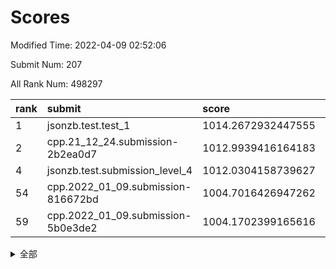 # Scores

Modified Time: 2022-04-09 02:52:06

Submit Num: 207

All Rank Num: 498297

| rank |               submit               |       score        |       sigma        | pk_num |
| :--- | :--------------------------------- | :----------------- | :----------------- | :----- |
| 1    | jsonzb.test.test_1                 | 1014.2672932447555 | 0.8380699868169433 | 9628   |
| 2    | cpp.21_12_24.submission-2b2ea0d7   | 1012.9939416164183 | 0.7884039591318852 | 9635   |
| 4    | jsonzb.test.submission_level_4     | 1012.0304158739627 | 0.7969683014471922 | 9627   |
| 54   | cpp.2022_01_09.submission-816672bd | 1004.7016426947262 | 0.7245474885694901 | 9628   |
| 59   | cpp.2022_01_09.submission-5b0e3de2 | 1004.1702399165616 | 0.7106885069690966 | 9630   |


<details>
<summary>全部</summary>

| rank |                 submit                 |       score        |       sigma        | pk_num |
| :--- | :------------------------------------- | :----------------- | :----------------- | :----- |
| 1    | jsonzb.test.test_1                     | 1014.2672932447555 | 0.8380699868169433 | 9628   |
| 2    | cpp.21_12_24.submission-2b2ea0d7       | 1012.9939416164183 | 0.7884039591318852 | 9635   |
| 3    | gobigger.level_3.submission_level_3_27 | 1012.3029638060685 | 0.7728026618961936 | 9630   |
| 4    | jsonzb.test.submission_level_4         | 1012.0304158739627 | 0.7969683014471922 | 9627   |
| 5    | gobigger.level_3.submission_level_3_29 | 1011.7380254368    | 0.7860454397935256 | 9631   |
| 6    | gobigger.level_3.submission_level_3_41 | 1011.634877285074  | 0.7542760057010904 | 9634   |
| 7    | gobigger.level_3.submission_level_3_46 | 1011.6188229485238 | 0.7758863474725809 | 9630   |
| 8    | gobigger.level_3.submission_level_3_36 | 1010.9660053319844 | 0.781189013951721  | 9625   |
| 9    | gobigger.level_3.submission_level_3_37 | 1010.9076892820647 | 0.7813886677881317 | 9631   |
| 10   | gobigger.level_3.submission_level_3_30 | 1010.8606142520895 | 0.751141525206467  | 9635   |
| 11   | gobigger.level_3.submission_level_3_45 | 1010.8411148188114 | 0.7462205764301995 | 9627   |
| 12   | gobigger.level_3.submission_level_3_47 | 1010.833171454996  | 0.8008796814327394 | 9632   |
| 13   | gobigger.level_3.submission_level_3_12 | 1010.5053319742497 | 0.7663575826828595 | 9632   |
| 14   | gobigger.level_3.submission_level_3_10 | 1010.50231900215   | 0.762607615886839  | 9631   |
| 15   | gobigger.level_3.submission_level_3_34 | 1010.4983026568481 | 0.7463690302958292 | 9627   |
| 16   | gobigger.level_3.submission_level_3_1  | 1010.4449064817518 | 0.7827549774669142 | 9629   |
| 17   | gobigger.level_3.submission_level_3_19 | 1010.1970682145004 | 0.7441644591788531 | 9631   |
| 18   | gobigger.level_3.submission_level_3_44 | 1010.1499516532547 | 0.7526256230034387 | 9631   |
| 19   | gobigger.level_3.submission_level_3_7  | 1010.1287527192842 | 0.7510251130277901 | 9628   |
| 20   | gobigger.level_3.submission_level_3_49 | 1010.1113003277179 | 0.7563778462420829 | 9632   |
| 21   | gobigger.level_3.submission_level_3_25 | 1010.0787764776741 | 0.7631222890340503 | 9630   |
| 22   | gobigger.level_3.submission_level_3_42 | 1009.9804577879121 | 0.7513309656974622 | 9629   |
| 23   | gobigger.level_3.submission_level_3_40 | 1009.963840092661  | 0.7711502428454264 | 9629   |
| 24   | gobigger.level_3.submission_level_3_28 | 1009.873193241336  | 0.77484517416463   | 9626   |
| 25   | gobigger.level_3.submission_level_3_26 | 1009.8488781125409 | 0.7720790491454419 | 9629   |
| 26   | gobigger.level_3.submission_level_3_15 | 1009.7034828729763 | 0.7583204439798928 | 9627   |
| 27   | gobigger.level_3.submission_level_3_33 | 1009.656582606182  | 0.749377602649473  | 9629   |
| 28   | gobigger.level_3.submission_level_3_23 | 1009.6280832951065 | 0.735123357697841  | 9630   |
| 29   | gobigger.level_3.submission_level_3_22 | 1009.6247152117384 | 0.7489273019761846 | 9624   |
| 30   | gobigger.level_3.submission_level_3_9  | 1009.5983908311824 | 0.7428725822611093 | 9629   |
| 31   | gobigger.level_3.submission_level_3_8  | 1009.5927353584387 | 0.7473386945899655 | 9631   |
| 32   | gobigger.level_3.submission_level_3_39 | 1009.5773654042077 | 0.7660229676314929 | 9629   |
| 33   | gobigger.level_3.submission_level_3_2  | 1009.5505088320128 | 0.7577686415768508 | 9628   |
| 34   | gobigger.level_3.submission_level_3_13 | 1009.5402016304979 | 0.7676723701813661 | 9631   |
| 35   | gobigger.level_3.submission_level_3_18 | 1009.4326631734071 | 0.7657606598407005 | 9630   |
| 36   | gobigger.level_3.submission_level_3_17 | 1009.4195071834405 | 0.7441218262798861 | 9626   |
| 37   | gobigger.level_3.submission_level_3_14 | 1009.3585314899722 | 0.7528747030026665 | 9626   |
| 38   | gobigger.level_3.submission_level_3_16 | 1009.3579350804345 | 0.7887285342908766 | 9631   |
| 39   | gobigger.level_3.submission_level_3_35 | 1009.3441343341436 | 0.7507676079435365 | 9628   |
| 40   | gobigger.level_3.submission_level_3_5  | 1009.3120371149653 | 0.761931475285567  | 9627   |
| 41   | gobigger.level_3.submission_level_3_43 | 1009.2155754334061 | 0.7377261582364765 | 9633   |
| 42   | gobigger.level_3.submission_level_3_38 | 1009.2047310650296 | 0.7597817509855854 | 9626   |
| 43   | gobigger.level_3.submission_level_3_3  | 1009.1549245204063 | 0.73632594292049   | 9633   |
| 44   | gobigger.level_3.submission_level_3_24 | 1009.1235417479108 | 0.7620891861809863 | 9630   |
| 45   | gobigger.level_3.submission_level_3_20 | 1009.0916117531057 | 0.73761420331082   | 9626   |
| 46   | gobigger.level_3.submission_level_3_21 | 1008.9749401007003 | 0.7317693359500794 | 9630   |
| 47   | gobigger.level_3.submission_level_3_11 | 1008.9149225452979 | 0.7457035984769846 | 9630   |
| 48   | gobigger.level_3.submission_level_3_32 | 1008.8830177854733 | 0.7301797727941708 | 9628   |
| 49   | gobigger.level_3.submission_level_3_6  | 1008.8761608004685 | 0.7477631269363249 | 9631   |
| 50   | gobigger.level_3.submission_level_3_48 | 1008.696595354433  | 0.7260061321355713 | 9624   |
| 51   | gobigger.level_3.submission_level_3_4  | 1008.5813484518794 | 0.7473461098299538 | 9627   |
| 52   | gobigger.level_3.submission_level_3_31 | 1008.4436648274343 | 0.7503517397362195 | 9632   |
| 53   | gobigger.level_3.submission_level_3_0  | 1008.3123099731332 | 0.7426682889884566 | 9628   |
| 54   | cpp.2022_01_09.submission-816672bd     | 1004.7016426947262 | 0.7245474885694901 | 9628   |
| 55   | gobigger.level_1.submission_level_1_32 | 1004.6699018473543 | 0.7270253113377428 | 9627   |
| 56   | gobigger.level_1.submission_level_1_17 | 1004.5281032281764 | 0.716358098944784  | 9624   |
| 57   | gobigger.level_1.submission_level_1_22 | 1004.5089702009992 | 0.7251538815134079 | 9626   |
| 58   | gobigger.level_1.submission_level_1_47 | 1004.4088957902025 | 0.7249260755193296 | 9631   |
| 59   | cpp.2022_01_09.submission-5b0e3de2     | 1004.1702399165616 | 0.7106885069690966 | 9630   |
| 60   | gobigger.level_1.submission_level_1_33 | 1004.1690346707053 | 0.7142621685227007 | 9632   |
| 61   | gobigger.level_1.submission_level_1_45 | 1004.1649830751744 | 0.7239830130679186 | 9630   |
| 62   | gobigger.level_1.submission_level_1_34 | 1004.1606267116895 | 0.7039091152114872 | 9628   |
| 63   | gobigger.level_1.submission_level_1_23 | 1004.09616071405   | 0.7212640815702128 | 9628   |
| 64   | gobigger.level_1.submission_level_1_38 | 1004.063567361142  | 0.7122589479241519 | 9628   |
| 65   | gobigger.level_1.submission_level_1_31 | 1004.0415377297516 | 0.7169659870931802 | 9628   |
| 66   | gobigger.level_1.submission_level_1_19 | 1003.9371650527778 | 0.7119339762357789 | 9633   |
| 67   | gobigger.level_1.submission_level_1_37 | 1003.9053091242267 | 0.715058346226222  | 9632   |
| 68   | gobigger.level_1.submission_level_1_29 | 1003.9046452327955 | 0.7222197095530152 | 9625   |
| 69   | gobigger.level_1.submission_level_1_4  | 1003.8726972566816 | 0.7162058977625596 | 9626   |
| 70   | gobigger.level_1.submission_level_1_28 | 1003.8083237900616 | 0.724655604537099  | 9630   |
| 71   | gobigger.level_1.submission_level_1_41 | 1003.8009996086254 | 0.7161441887245342 | 9626   |
| 72   | gobigger.level_1.submission_level_1_30 | 1003.7740269451382 | 0.7157792039274886 | 9631   |
| 73   | gobigger.level_1.submission_level_1_40 | 1003.7706317207995 | 0.7227951434103898 | 9625   |
| 74   | gobigger.level_1.submission_level_1_11 | 1003.6197018940736 | 0.7191297697160476 | 9626   |
| 75   | gobigger.level_1.submission_level_1_49 | 1003.6083989833319 | 0.7172838991757036 | 9617   |
| 76   | gobigger.level_1.submission_level_1_36 | 1003.5546926985384 | 0.7116453001019242 | 9627   |
| 77   | gobigger.level_1.submission_level_1_20 | 1003.5509524562676 | 0.7256331044611642 | 9627   |
| 78   | gobigger.level_1.submission_level_1_2  | 1003.4482540266614 | 0.7253884534246495 | 9628   |
| 79   | gobigger.level_1.submission_level_1_46 | 1003.394151416896  | 0.7133845696284299 | 9632   |
| 80   | gobigger.level_1.submission_level_1_42 | 1003.3665616113411 | 0.7066926597106921 | 9627   |
| 81   | gobigger.level_1.submission_level_1_0  | 1003.3554841551947 | 0.714139508506113  | 9630   |
| 82   | gobigger.level_1.submission_level_1_12 | 1003.3406114192237 | 0.7132024595821479 | 9630   |
| 83   | gobigger.level_1.submission_level_1_7  | 1003.26222422276   | 0.7098763108978909 | 9626   |
| 84   | gobigger.level_1.submission_level_1_35 | 1003.2361893911489 | 0.7112571062708517 | 9632   |
| 85   | gobigger.level_1.submission_level_1_6  | 1003.2247235563029 | 0.7088526820415434 | 9626   |
| 86   | gobigger.level_1.submission_level_1_48 | 1003.1832860424453 | 0.7243897952588683 | 9628   |
| 87   | gobigger.level_1.submission_level_1_39 | 1003.1492170358833 | 0.708554438306828  | 9634   |
| 88   | gobigger.level_1.submission_level_1_14 | 1003.138649126603  | 0.7098282878226316 | 9628   |
| 89   | gobigger.level_1.submission_level_1_10 | 1003.082200538552  | 0.7102207880908689 | 9630   |
| 90   | gobigger.level_1.submission_level_1_8  | 1003.0471372977437 | 0.7139436277938633 | 9628   |
| 91   | gobigger.level_1.submission_level_1_16 | 1003.0064088875404 | 0.705582016847774  | 9630   |
| 92   | gobigger.level_1.submission_level_1_25 | 1003.0031406176764 | 0.7137930995994874 | 9626   |
| 93   | gobigger.level_1.submission_level_1_44 | 1002.9600850698464 | 0.7136759640285241 | 9628   |
| 94   | gobigger.level_1.submission_level_1_18 | 1002.9563388034148 | 0.7119613215844179 | 9630   |
| 95   | gobigger.level_1.submission_level_1_3  | 1002.9520523016006 | 0.7057486909296145 | 9629   |
| 96   | gobigger.level_1.submission_level_1_27 | 1002.9370562213543 | 0.7205790645474898 | 9628   |
| 97   | gobigger.level_1.submission_level_1_26 | 1002.8281979765603 | 0.7042311690405729 | 9631   |
| 98   | gobigger.level_1.submission_level_1_21 | 1002.8257208432501 | 0.7164760908741465 | 9635   |
| 99   | gobigger.level_1.submission_level_1_15 | 1002.6535888420045 | 0.7144148089777279 | 9631   |
| 100  | gobigger.level_1.submission_level_1_43 | 1002.5594148415438 | 0.7077047194006129 | 9630   |
| 101  | gobigger.level_1.submission_level_1_9  | 1002.391364652879  | 0.71333220871013   | 9623   |
| 102  | gobigger.level_1.submission_level_1_24 | 1002.2369745156777 | 0.7188631962379564 | 9630   |
| 103  | gobigger.level_1.submission_level_1_5  | 1002.2275292165075 | 0.7131128677864884 | 9634   |
| 104  | gobigger.level_1.submission_level_1_1  | 1002.1537691091722 | 0.7098818820920466 | 9632   |
| 105  | gobigger.level_1.submission_level_1_13 | 1001.6130775478766 | 0.7125600595425641 | 9625   |
| 106  | gobigger.random.submission_random_17   | 997.1769249802824  | 0.7004393106853449 | 9630   |
| 107  | gobigger.random.submission_random_35   | 997.1335863554665  | 0.7124717959074273 | 9630   |
| 108  | gobigger.random.submission_random_3    | 997.0501708806545  | 0.7138266834433862 | 9628   |
| 109  | gobigger.random.submission_random_1    | 997.0018092550961  | 0.7007331426271977 | 9633   |
| 110  | gobigger.random.submission_random_25   | 996.9678217985661  | 0.7128420978766445 | 9627   |
| 111  | gobigger.random.submission_random_4    | 996.9545025530564  | 0.6997448686836527 | 9630   |
| 112  | gobigger.random.submission_random_47   | 996.9012041485522  | 0.704730278549969  | 9626   |
| 113  | gobigger.random.submission_random_34   | 996.6406915419514  | 0.6911854273298945 | 9634   |
| 114  | gobigger.random.submission_random_32   | 996.6237492000135  | 0.7024670128520005 | 9628   |
| 115  | gobigger.random.submission_random_42   | 996.6151249976634  | 0.7053936471948252 | 9632   |
| 116  | gobigger.random.submission_random_13   | 996.551181116      | 0.7047161056409126 | 9633   |
| 117  | gobigger.random.submission_random_22   | 996.4897346170955  | 0.7125115985967031 | 9632   |
| 118  | gobigger.random.submission_random_41   | 996.4393939208213  | 0.7059966474394679 | 9629   |
| 119  | gobigger.random.submission_random_19   | 996.4391133194364  | 0.6994378108628517 | 9630   |
| 120  | gobigger.random.submission_random_11   | 996.4135335339126  | 0.7127037940123935 | 9632   |
| 121  | gobigger.random.submission_random_26   | 996.4072878650159  | 0.7009586910352905 | 9633   |
| 122  | gobigger.random.submission_random_43   | 996.2773987316197  | 0.7092010625601933 | 9629   |
| 123  | gobigger.random.submission_random_23   | 996.2639573595809  | 0.7002543160306403 | 9629   |
| 124  | gobigger.random.submission_random_29   | 996.2546938320005  | 0.7078068191296208 | 9624   |
| 125  | gobigger.random.submission_random_39   | 996.2523223352148  | 0.72524865818181   | 9624   |
| 126  | gobigger.random.submission_random_30   | 996.2330011357653  | 0.7228743239018584 | 9629   |
| 127  | gobigger.random.submission_random_20   | 996.2190189006567  | 0.720738494614491  | 9630   |
| 128  | gobigger.random.submission_random_46   | 996.1265436432518  | 0.7076163684988404 | 9627   |
| 129  | gobigger.random.submission_random_31   | 996.1171401159089  | 0.7231320199932039 | 9630   |
| 130  | gobigger.random.submission_random_14   | 996.1045357091988  | 0.7017469287565306 | 9626   |
| 131  | gobigger.random.submission_random_10   | 996.0899404466049  | 0.7050417599118408 | 9631   |
| 132  | gobigger.random.submission_random_36   | 996.0638515521624  | 0.6995178787383699 | 9627   |
| 133  | gobigger.random.submission_random_2    | 996.0580370312182  | 0.7030117257671126 | 9624   |
| 134  | gobigger.random.submission_random_28   | 995.9896794067945  | 0.7088069064949687 | 9634   |
| 135  | gobigger.random.submission_random_18   | 995.9775333502589  | 0.7073440724676084 | 9628   |
| 136  | gobigger.random.submission_random_49   | 995.9577353143511  | 0.7280174342313623 | 9627   |
| 137  | gobigger.random.submission_random_9    | 995.9502994396527  | 0.7286313779564636 | 9627   |
| 138  | gobigger.random.submission_random_37   | 995.9343586045713  | 0.7126441281615407 | 9633   |
| 139  | gobigger.random.submission_random_48   | 995.8622874335041  | 0.7196900363031977 | 9632   |
| 140  | gobigger.random.submission_random_24   | 995.8588278138303  | 0.7166399691009051 | 9629   |
| 141  | gobigger.random.submission_random_27   | 995.7621434196946  | 0.7005786087760412 | 9627   |
| 142  | gobigger.random.submission_random_15   | 995.7403118994864  | 0.7113161181174468 | 9630   |
| 143  | gobigger.random.submission_random_5    | 995.7114418785808  | 0.7063934997921905 | 9624   |
| 144  | gobigger.random.submission_random_8    | 995.7078301461594  | 0.7069942688680478 | 9624   |
| 145  | gobigger.random.submission_random_44   | 995.6973752517646  | 0.7064325744350348 | 9627   |
| 146  | gobigger.random.submission_random_16   | 995.6840810709637  | 0.6973860814352344 | 9631   |
| 147  | gobigger.random.submission_random_0    | 995.5964911602532  | 0.7128449080204661 | 9633   |
| 148  | gobigger.random.submission_random_7    | 995.5862926130327  | 0.71771152305223   | 9627   |
| 149  | gobigger.random.submission_random_6    | 995.577916520005   | 0.719625257153209  | 9631   |
| 150  | gobigger.random.submission_random_38   | 995.4486687712963  | 0.7201249322645866 | 9631   |
| 151  | gobigger.random.submission_random_40   | 995.346048019015   | 0.7081660754212652 | 9625   |
| 152  | gobigger.random.submission_random_21   | 994.8729480118293  | 0.7339905575244181 | 9631   |
| 153  | gobigger.random.submission_random_33   | 994.7448009762836  | 0.7080925673080214 | 9630   |
| 154  | gobigger.random.submission_random_45   | 994.6796369428233  | 0.7200718508242914 | 9629   |
| 155  | gobigger.level_2.submission_level_2_16 | 994.6245895336345  | 0.724717327086214  | 9628   |
| 156  | gobigger.level_2.submission_level_2_3  | 994.5440354966253  | 0.7310518575268293 | 9627   |
| 157  | gobigger.random.submission_random_12   | 994.3014268017372  | 0.7171442995626917 | 9624   |
| 158  | gobigger.level_2.submission_level_2_18 | 993.7344840888586  | 0.7351412026804862 | 9626   |
| 159  | gobigger.level_2.submission_level_2_4  | 993.5848951369553  | 0.7307499102734696 | 9632   |
| 160  | gobigger.level_2.submission_level_2_31 | 993.1383686098775  | 0.7512077731365456 | 9627   |
| 161  | gobigger.level_2.submission_level_2_24 | 993.0917585858032  | 0.7401114126735839 | 9630   |
| 162  | gobigger.level_2.submission_level_2_25 | 993.0668077076298  | 0.7349565977726316 | 9631   |
| 163  | gobigger.level_2.submission_level_2_42 | 993.0400010427817  | 0.7353415460744227 | 9629   |
| 164  | gobigger.level_2.submission_level_2_19 | 992.9702985259294  | 0.7350513782948455 | 9628   |
| 165  | gobigger.level_2.submission_level_2_44 | 992.8998816491676  | 0.7338351367656999 | 9628   |
| 166  | gobigger.level_2.submission_level_2_20 | 992.8643959282389  | 0.729982859737174  | 9632   |
| 167  | gobigger.level_2.submission_level_2_0  | 992.8159632072728  | 0.7572939788942328 | 9628   |
| 168  | gobigger.level_2.submission_level_2_12 | 992.7861053254584  | 0.7393338122413665 | 9631   |
| 169  | gobigger.level_2.submission_level_2_39 | 992.7279150807601  | 0.744582932448519  | 9629   |
| 170  | gobigger.level_2.submission_level_2_1  | 992.6703052215892  | 0.7310533421507015 | 9629   |
| 171  | gobigger.level_2.submission_level_2_33 | 992.6593400677245  | 0.7322456390402812 | 9630   |
| 172  | gobigger.level_2.submission_level_2_9  | 992.6364728718314  | 0.7380342559363847 | 9628   |
| 173  | gobigger.level_2.submission_level_2_21 | 992.5352185744327  | 0.7307062056701938 | 9631   |
| 174  | gobigger.level_2.submission_level_2_17 | 992.494823135376   | 0.7475239189532907 | 9622   |
| 175  | gobigger.level_2.submission_level_2_22 | 992.4850448403666  | 0.7465915378155662 | 9627   |
| 176  | gobigger.level_2.submission_level_2_23 | 992.4100525184213  | 0.7498104266686249 | 9629   |
| 177  | gobigger.level_2.submission_level_2_47 | 992.3657986260121  | 0.7384718188648243 | 9635   |
| 178  | gobigger.level_2.submission_level_2_45 | 992.3231668796863  | 0.7443269189264107 | 9632   |
| 179  | gobigger.level_2.submission_level_2_27 | 992.168164000178   | 0.7419988762740195 | 9626   |
| 180  | gobigger.level_2.submission_level_2_7  | 992.1069380246827  | 0.7386177447119322 | 9631   |
| 181  | gobigger.level_2.submission_level_2_41 | 992.1002025189808  | 0.7453988425414227 | 9630   |
| 182  | gobigger.level_2.submission_level_2_29 | 992.0858056249325  | 0.7445091463161139 | 9626   |
| 183  | gobigger.level_2.submission_level_2_48 | 992.0645090894649  | 0.7515027182466288 | 9629   |
| 184  | gobigger.level_2.submission_level_2_13 | 991.950116163205   | 0.7423255571056665 | 9630   |
| 185  | gobigger.level_2.submission_level_2_5  | 991.9234640207895  | 0.7507914434156376 | 9630   |
| 186  | gobigger.level_2.submission_level_2_37 | 991.9112054944806  | 0.7545768613148852 | 9628   |
| 187  | gobigger.level_2.submission_level_2_40 | 991.7686170876182  | 0.7606729659441445 | 9631   |
| 188  | gobigger.level_2.submission_level_2_36 | 991.7521824499646  | 0.7440887654856349 | 9621   |
| 189  | gobigger.level_2.submission_level_2_10 | 991.7318402012008  | 0.7592421031071223 | 9631   |
| 190  | gobigger.level_2.submission_level_2_32 | 991.7258718177998  | 0.749474150143028  | 9629   |
| 191  | gobigger.level_2.submission_level_2_34 | 991.6887404261539  | 0.7366360357244182 | 9630   |
| 192  | gobigger.level_2.submission_level_2_8  | 991.6137202483145  | 0.7336494680204235 | 9626   |
| 193  | gobigger.level_2.submission_level_2_2  | 991.5783151615184  | 0.7485206043807023 | 9625   |
| 194  | gobigger.level_2.submission_level_2_6  | 991.5563719539538  | 0.7561159667725911 | 9626   |
| 195  | gobigger.level_2.submission_level_2_11 | 991.4117282349557  | 0.7593699539352157 | 9630   |
| 196  | gobigger.level_2.submission_level_2_43 | 991.3688929949118  | 0.7534619706024118 | 9628   |
| 197  | gobigger.level_2.submission_level_2_26 | 991.2309778842347  | 0.7548000209525719 | 9631   |
| 198  | gobigger.level_2.submission_level_2_30 | 991.1219341472149  | 0.7536740672568985 | 9631   |
| 199  | gobigger.level_2.submission_level_2_49 | 991.0967062886193  | 0.7439940871752421 | 9629   |
| 200  | gobigger.level_2.submission_level_2_35 | 991.0717524947441  | 0.7677248937868579 | 9630   |
| 201  | gobigger.level_2.submission_level_2_15 | 991.0158401261323  | 0.7499413360700434 | 9630   |
| 202  | gobigger.level_2.submission_level_2_28 | 990.7970451165637  | 0.761212793679627  | 9625   |
| 203  | gobigger.level_2.submission_level_2_14 | 990.7911826372225  | 0.7545375813048883 | 9630   |
| 204  | gobigger.level_2.submission_level_2_38 | 990.7795593182915  | 0.7759288536540166 | 9632   |
| 205  | gobigger.level_2.submission_level_2_46 | 990.1239268865401  | 0.765983674992876  | 9626   |
| 206  | gobigger.none.submission_none_0        | 976.32765213625    | 1.4183129401311452 | 9629   |
| 207  | gobigger.none.submission_none_1        | 976.0402755747212  | 1.4271578313067086 | 9632   |

</details>